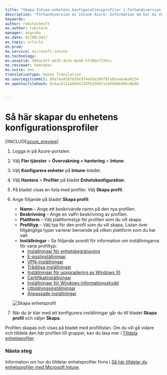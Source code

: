 ```yaml
---
title: "Skapa Intune-enhetens konfigurationsprofiler | Förhandsversion av Intune Azure | Microsoft Docs"
description: "Förhandsversion av Intune Azure: Information om hur du skapar Intune-enhetens konfigurationsprofiler."
keywords: 
author: robstackmsft
ms.author: robstack
manager: angrobe
ms.date: 01/08/2017
ms.topic: article
ms.prod: 
ms.service: microsoft-intune
ms.technology: 
ms.assetid: d98aceff-eb35-4e3e-8e40-5f300e7335cc
ms.reviewer: heenamac
ms.suite: ems
translationtype: Human Translation
ms.sourcegitcommit: 89afae81076d563f4ebba289f8fa82eaea6ab234
ms.openlocfilehash: 6c6ac8112a6b6413df635607a24d0d06466c0b88


---
```


# <a name="how-to-create-device-configuration-profiles"></a>Så här skapar du enhetens konfigurationsprofiler 

[!INCLUDE[azure_preview](../includes/azure_preview.md)]


1. Logga in på Azure-portalen.
2. Välj **Fler tjänster** > **Övervakning + hantering** > **Intune**.
3. Välj **Konfigurera enheter** på **Intune**-bladet.
2. Välj **Hantera** > **Profiler** på bladet **Enhetskonfiguration**.
2. På bladet visas en lista med profiler. Välj **Skapa profil**.
3. Ange följande på bladet **Skapa profil**:
    - **Namn** – Ange ett beskrivande namn på den nya profilen.
    - **Beskrivning** – Ange en valfri beskrivning av profilen.
    - **Plattform** – Välj plattformstyp för profilen som du vill skapa.
    - **Profiltyp** – Välj typ för den profil som du vill skapa. Listan över tillgängliga typer varierar beroende på vilken plattform som du har valt.
    - **Inställningar** – Se följande avsnitt för information om inställningarna för varje profiltyp:
        -  [Inställningar för enhetsbegränsning](/intune-azure/configure-devices/how-to-configure-device-restrictions)
        -  [E-postinställningar](/intune-azure/configure-devices/how-to-configure-email-settings)
        -  [VPN-inställningar](/intune-azure/configure-devices/how-to-configure-vpn-settings)
        -  [Trådlösa inställningar](/intune-azure/configure-devices/how-to-configure-wi-fi-settings)
        -  [Inställningar för uppgradering av Windows 10](/intune-azure/configure-devices/how-to-configure-windows-10-edition-upgrade)
        -  [Certifikatinställningar](/intune-azure/configure-devices/how-to-configure-certificates)
        -  [Inställningar för Windows informationsskydd](/intune-azure/configure-devices/how-to-configure-windows-information-protection)
        -  [Utbildningsinställningar](/intune-azure/configure-devices/education-settings-for-ios.md)
        -  [Anpassade inställningar](/intune-azure/configure-devices/how-to-configure-custom-settings)

    ![Skapa enhetsprofil](./media/create-device-profile.png)
4. När du är klar med att konfigurera inställningar går du till bladet **Skapa profil** och väljer **Skapa**.

Profilen skapas och visas på bladet med profillistan.
Om du vill gå vidare och tilldela den här profilen till grupper, kan du läsa mer i [Tilldela enhetsprofiler](how-to-assign-device-profiles.md).


### <a name="next-steps"></a>Nästa steg
Information om hur du tilldelar enhetsprofiler finns i [Så här tilldelar du enhetsprofiler med Microsoft Intune](/intune-azure/configure-devices/how-to-assign-device-profiles).



<!--HONumber=Feb17_HO1-->


